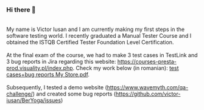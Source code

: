 ### Hi there 👋

  <br> My name is Victor Iusan and I am currently making my first steps in the software testing world. I recently graduated a Manual Tester Course and I obtained the ISTQB Certified Tester Foundation Level Certification. <br />
   <br> At the final exam of the course, we had to make 3 test cases in TestLink and 3 bug reports in Jira regarding this website: https://courses-presta-prod.visuality.pl/index.php. Check my work below (in romanian): [test cases+bug reports My Store.pdf](https://github.com/victor-iusan/victor-iusan/files/9792182/test.cases%2Bbug.reports.My.Store.pdf). <br />
 <br> Subsequently, I tested a demo website (https://www.wavemyth.com/qa-challenge/) and created some bug reports (https://github.com/victor-iusan/BerYoga/issues) <br />
  



